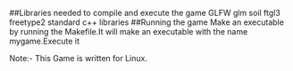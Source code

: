 ##Libraries needed to compile and execute the game
  GLFW
  glm
  soil
  ftgl3
  freetype2
  standard c++ libraries
##Running the game
Make an executable  by running the Makefile.It will make an executable with the name mygame.Execute it 

Note:- This Game is written for Linux.
